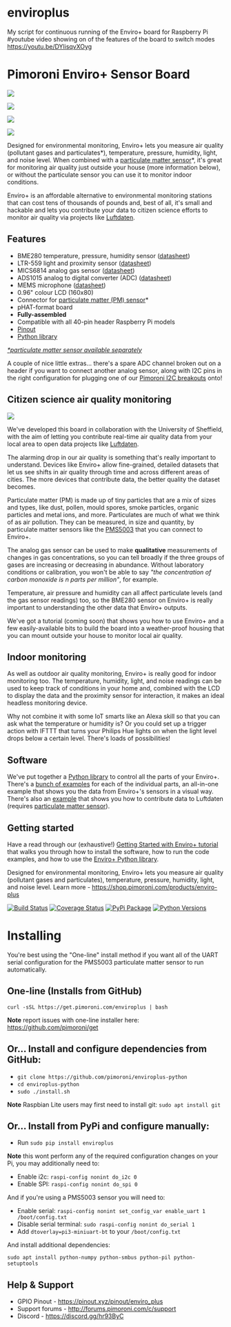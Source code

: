 # enviroplus
My script for continuous running of the Enviro+ board for Raspberry Pi
#youtube video showing on of the features of the board to switch modes https://youtu.be/DYlisqvXOyg

# Pimoroni Enviro+ Sensor Board 
<p class="body-copy mk-paragraph" ><img src="https://cdn.shopify.com/s/files/1/0174/1800/products/enviro-plus-shop-1_1024x1024.progressive.jpg?v=1565439541"
   class="attempt-right print-hide" style="max-width:800px" /> 
   
 




<p class="body-copy mk-paragraph" ><img src="https://cdn.shopify.com/s/files/1/0174/1800/products/Enviro-Plus-pHAT-on-white-2_256x256.progressive.jpg?v=1565439541"
   class="attempt-right print-hide" style="max-width:430px" /> 
<p class="body-copy mk-paragraph" ><img src="https://cdn.shopify.com/s/files/1/0174/1800/products/Enviro-Plus-pHAT-on-white-3_256x256.progressive.jpg?v=1565439541"
   class="attempt-right print-hide" style="max-width:430px" />
<p class="body-copy mk-paragraph" ><img src="https://cdn.shopify.com/s/files/1/0174/1800/products/Enviro_Plus_pHAT_2_of_4_256x256.progressive.JPG?v=1565439541"
   class="attempt-right print-hide" style="max-width:430px" />


</div>


    
<p>Designed for environmental monitoring, Enviro+ lets you measure air quality (pollutant gases and particulates*), temperature, pressure, humidity, light, and noise level. When combined with a <a href="/products/pms5003-particulate-matter-sensor-with-cable" target="_blank" rel="noopener noreferrer">particulate matter sensor</a>*, it's great for monitoring air quality just outside your house (more information below), or without the particulate sensor you can use it to monitor indoor conditions.</p>
<p>Enviro+ is an affordable alternative to environmental monitoring stations that can cost tens of thousands of pounds and, best of all, it's small and hackable and lets you contribute your data to citizen science efforts to monitor air quality via projects like <a href="https://united-kingdom.maps.luftdaten.info" target="_blank" rel="noopener noreferrer">Luftdaten</a>.</p>
<h2>Features</h2>
<ul>
<li>BME280 temperature, pressure, humidity sensor (<a href="https://ae-bst.resource.bosch.com/media/_tech/media/datasheets/BST-BME280-DS002.pdf" target="_blank" rel="noopener noreferrer">datasheet</a>)</li>
<li>LTR-559 light and proximity sensor (<a href="http://optoelectronics.liteon.com/upload/download/ds86-2013-0003/ltr-559als-01_ds_v1.pdf" target="_blank" rel="noopener noreferrer">datasheet</a>)</li>
<li>MICS6814 analog gas sensor (<a href="https://www.sgxsensortech.com/content/uploads/2015/02/1143_Datasheet-MiCS-6814-rev-8.pdf" target="_blank" rel="noopener noreferrer">datasheet</a>)</li>
<li>ADS1015 analog to digital converter (ADC) (<a href="http://www.ti.com/lit/ds/symlink/ads1015.pdf" target="_blank" rel="noopener noreferrer">datasheet</a>)</li>
<li>MEMS microphone (<a href="https://media.digikey.com/pdf/Data%20Sheets/Knowles%20Acoustics%20PDFs/SPH0645LM4H-B.pdf" target="_blank" rel="noopener noreferrer">datasheet</a>)</li>
<li>0.96" colour LCD (160x80)</li>
<li>Connector for <a href="/products/pms5003-particulate-matter-sensor-with-cable" target="_blank" rel="noopener noreferrer">particulate matter (PM) sensor</a>*</li>
<li>pHAT-format board</li>
<li><strong>Fully-assembled</strong></li>
<li>Compatible with all 40-pin header Raspberry Pi models</li>
<li><a href="https://pinout.xyz/pinout/enviro_plus">Pinout</a></li>
<li><a href="https://github.com/pimoroni/enviroplus-python" target="_blank" rel="noopener noreferrer">Python library</a></li>
</ul>
<p><a href="/products/pms5003-particulate-matter-sensor-with-cable" target="_blank" rel="noopener noreferrer"><em>*particulate matter sensor available separately</em></a></p>
<p>A couple of nice little extras... there's a spare ADC channel broken out on a header if you want to connect another analog sensor, along with I2C pins in the right configuration for plugging one of our <a href="https://shop.pimoroni.com/collections/pimoroni-breakouts">Pimoroni I2C breakouts</a> onto!</p>  
<h2>Citizen science air quality monitoring</h2>

<p> <p class="body-copy mk-paragraph" ><img src="  https://cdn.shopify.com/s/files/1/0174/1800/products/PMS5003_particulate_matter_sensor_with_cable_1_of_4_1024x1024.progressive.JPG?v=1560514915"
   class="attempt-right print-hide" style="max-width:800px" /> </p>



<p>We've developed this board in collaboration with the University of Sheffield, with the aim of letting you contribute real-time air quality data from your local area to open data projects like <a href="https://united-kingdom.maps.luftdaten.info" target="_blank" rel="noopener noreferrer">Luftdaten</a>.</p>
<p>The alarming drop in our air quality is something that's really important to understand. Devices like Enviro+ allow fine-grained, detailed datasets that let us see shifts in air quality through time and across different areas of cities. The more devices that contribute data, the better quality the dataset becomes.</p>
<p>Particulate matter (PM) is made up of tiny particles that are a mix of sizes and types, like dust, pollen, mould spores, smoke particles, organic particles and metal ions, and more. Particulates are much of what we think of as air pollution. They can be measured, in size and quantity, by particulate matter sensors like the <a href="https://shop.pimoroni.com/products/pms5003-particulate-matter-sensor-with-cable" target="_blank" rel="noopener noreferrer">PMS5003</a> that you can connect to Enviro+.</p>


   
<p>The analog gas sensor can be used to make <strong>qualitative</strong> measurements of changes in gas concentrations, so you can tell broadly if the three groups of gases are increasing or decreasing in abundance. Without laboratory conditions or calibration, you won't be able to say <em>"the concentration of carbon monoxide is n parts per million"</em>, for example.</p>
<p>Temperature, air pressure and humidity can all affect particulate levels (and the gas sensor readings) too, so the BME280 sensor on Enviro+ is really important to understanding the other data that Enviro+ outputs.</p>
<p>We've got a tutorial (coming soon) that shows you how to use Enviro+ and a few easily-available bits to build the board into a weather-proof housing that you can mount outside your house to monitor local air quality.</p>
<h2>Indoor monitoring</h2>
<p>As well as outdoor air quality monitoring, Enviro+ is really good for indoor monitoring too. The temperature, humidity, light, and noise readings can be used to keep track of conditions in your home and, combined with the LCD to display the data and the proximity sensor for interaction, it makes an ideal headless monitoring device.</p>
<p>Why not combine it with some IoT smarts like an Alexa skill so that you can ask what the temperature or humidity is? Or you could set up a trigger action with IFTTT that turns your Philips Hue lights on when the light level drops below a certain level. There's loads of possibilities!</p>
<h2>Software</h2>
<p>We've put together a <a href="https://github.com/pimoroni/enviroplus-python" target="_blank" rel="noopener noreferrer">Python library</a> to control all the parts of your Enviro+. There's a <a href="https://github.com/pimoroni/enviroplus-python/tree/master/examples" target="_blank" rel="noopener noreferrer">bunch of examples</a> for each of the individual parts, an all-in-one example that shows you the data from Enviro+'s sensors in a visual way. There's also an <a href="https://github.com/pimoroni/enviroplus-python/tree/master/examples" target="_blank" rel="noopener noreferrer">example</a> that shows you how to contribute data to Luftdaten (requires <a href="https://shop.pimoroni.com/products/pms5003-particulate-matter-sensor-with-cable" target="_blank" rel="noopener noreferrer">particulate matter sensor</a>).</p>
<h2>Getting started</h2>
<p>Have a read through our (exhaustive!) <a href="https://learn.pimoroni.com/tutorial/sandyj/getting-started-with-enviro-plus" target="_blank" rel="noopener noreferrer">Getting Started with Enviro+ tutorial</a> that walks you through how to install the software, how to run the code examples, and how to use the <a href="https://github.com/pimoroni/enviroplus-python/" target="_blank" rel="noopener noreferrer">Enviro+ Python library</a>.</p>
    </article>

















Designed for environmental monitoring, Enviro+ lets you measure air quality (pollutant gases and particulates), temperature, pressure, humidity, light, and noise level. Learn more - https://shop.pimoroni.com/products/enviro-plus

[![Build Status](https://travis-ci.com/pimoroni/enviroplus-python.svg?branch=master)](https://travis-ci.com/pimoroni/enviroplus-python)
[![Coverage Status](https://coveralls.io/repos/github/pimoroni/enviroplus-python/badge.svg?branch=master)](https://coveralls.io/github/pimoroni/enviroplus-python?branch=master)
[![PyPi Package](https://img.shields.io/pypi/v/enviroplus.svg)](https://pypi.python.org/pypi/enviroplus)
[![Python Versions](https://img.shields.io/pypi/pyversions/enviroplus.svg)](https://pypi.python.org/pypi/enviroplus)

# Installing

You're best using the "One-line" install method if you want all of the UART serial configuration for the PMS5003 particulate matter sensor to run automatically.

## One-line (Installs from GitHub)

```
curl -sSL https://get.pimoroni.com/enviroplus | bash
```

**Note** report issues with one-line installer here: https://github.com/pimoroni/get

## Or... Install and configure dependencies from GitHub:

* `git clone https://github.com/pimoroni/enviroplus-python`
* `cd enviroplus-python`
* `sudo ./install.sh`

**Note** Raspbian Lite users may first need to install git: `sudo apt install git`

## Or... Install from PyPi and configure manually:

* Run `sudo pip install enviroplus`

**Note** this wont perform any of the required configuration changes on your Pi, you may additionally need to:

* Enable i2c: `raspi-config nonint do_i2c 0`
* Enable SPI: `raspi-config nonint do_spi 0`

And if you're using a PMS5003 sensor you will need to:

* Enable serial: `raspi-config nonint set_config_var enable_uart 1 /boot/config.txt`
* Disable serial terminal: `sudo raspi-config nonint do_serial 1`
* Add `dtoverlay=pi3-miniuart-bt` to your `/boot/config.txt`

And install additional dependencies:

```
sudo apt install python-numpy python-smbus python-pil python-setuptools
```

## Help & Support

* GPIO Pinout - https://pinout.xyz/pinout/enviro_plus
* Support forums - http://forums.pimoroni.com/c/support
* Discord - https://discord.gg/hr93ByC
